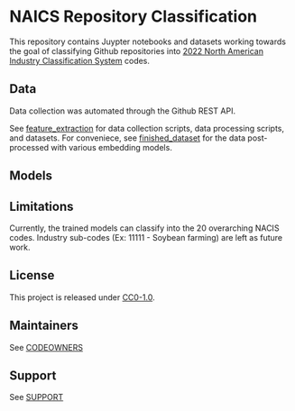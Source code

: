 # NAICS Repository Classification

This repository contains Juypter notebooks and datasets working towards the goal of classifying Github repositories into [2022 North American Industry Classification System](https://www.census.gov/naics/?58967?yearbck=2022) codes. 

## Data

Data collection was automated through the Github REST API. 

See [feature_extraction](./feature_extraction) for data collection scripts, data processing scripts, and datasets. For conveniece, see [finished_dataset](./finished_dataset) for the data post-processed with various embedding models.

## Models


## Limitations
Currently, the trained models can classify into the 20 overarching NACIS codes. Industry sub-codes (Ex: 11111 - Soybean farming) are left as future work. 

## License 
This project is released under [CC0-1.0](https://creativecommons.org/publicdomain/zero/1.0/).

## Maintainers 
See [CODEOWNERS](./CODEOWNERS)

## Support
See [SUPPORT](./SUPPORT.md)
